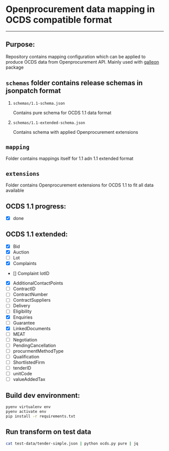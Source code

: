 # Openprocurement data mapping in OCDS compatible format
---

## Purpose:
Repository contains mapping configuration which can be applied to produce OCDS data from Openprocurement API. 
Mainly used with [ galleon ](https://gitlab.quintagroup.com/yshalenyk/galleon) package

## `schemas` folder contains release schemas in jsonpatch format
1. `schemas/1.1-schema.json` 

    Contains pure schema for OCDS 1.1 data format
2. `schemas/1.1-extended-schema.json`

    Contains schema with applied Openprocurement extensions 

## `mapping` 
Folder contains mappings itself for 1.1 adn 1.1 extended format

## `extensions`
Folder contains Openprocurement extensions for OCDS 1.1 to fit all data available 

## OCDS 1.1 progress:
- [x] done

## OCDS 1.1 extended:

- [x] Bid
- [x] Auction
- [ ] Lot
- [x] Complaints
- []  Complaint lotID
- [x] AdditionalContactPoints
- [ ] ContractID
- [ ] ContractNumber
- [ ] ContractSuppliers
- [ ] Delivery
- [ ] Eligibility
- [x] Enquiries
- [ ] Guarantee
- [x] LinkedDocuments
- [ ] MEAT
- [ ] Negotiation
- [ ] PendingCancellation
- [ ] procurmentMethodType
- [ ] Qualification
- [ ] ShortlistedFirm
- [ ] tenderID
- [ ] unitCode
- [ ] valueAddedTax

## Build dev environment:
```bash
pyenv virtualenv env
pyenv activate env
pip install -r requirements.txt
```

## Run transform on test data
``` bash
cat test-data/tender-simple.json | python ocds.py pure | jq
```
